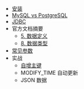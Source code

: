 * [安装](install.md)
* [MySQL vs PostgreSQL](mysql.vs.postgresql.md)
* [JDBC](jdbc.md)
* 官方文档摘要
  * [5. 数据定义](doc/5.ddl.md)
  * [8. 数据类型](doc/8.data_type.md)
* [常见参数](params.md)
* 实战
  * [自增主键](action/sequence.md)
  * MODIFY_TIME 自动更新
  * JSON 数据

